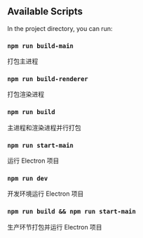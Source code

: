 ## Available Scripts

In the project directory, you can run:

### `npm run build-main`

打包主进程

### `npm run build-renderer`

打包渲染进程

### `npm run build`

主进程和渲染进程并行打包

### `npm run start-main`

运行 Electron 项目

### `npm run dev`

开发环境运行 Electron 项目

### `npm run build && npm run start-main`

生产环节打包并运行 Electron 项目

